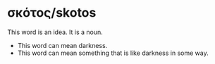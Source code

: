 # σκότος/skotos
This word is an idea. It is a noun. 

* This word can mean darkness. 
* This word can mean something that is like darkness in some way. 
